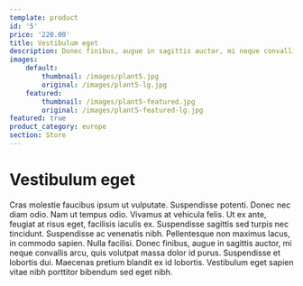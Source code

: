 ```yaml
---
template: product
id: '5'
price: '220.00'
title: Vestibulum eget
description: Donec finibus, augue in sagittis auctor, mi neque convallis arcu, quis volutpat massa dolor id purus.
images:
    default:
        thumbnail: /images/plant5.jpg
        original: /images/plant5-lg.jpg
    featured: 
        thumbnail: /images/plant5-featured.jpg
        original: /images/plant5-featured-lg.jpg
featured: true
product_category: europe
section: Store
---
```


# Vestibulum eget

Cras molestie faucibus ipsum ut vulputate. Suspendisse potenti. Donec nec diam odio. Nam ut tempus odio. Vivamus at vehicula felis. Ut ex ante, feugiat at risus eget, facilisis iaculis ex. Suspendisse sagittis sed turpis nec tincidunt. Suspendisse ac venenatis nibh. Pellentesque non maximus lacus, in commodo sapien. Nulla facilisi. Donec finibus, augue in sagittis auctor, mi neque convallis arcu, quis volutpat massa dolor id purus. Suspendisse et lobortis dui. Maecenas pretium blandit ex id lobortis. Vestibulum eget sapien vitae nibh porttitor bibendum sed eget nibh.